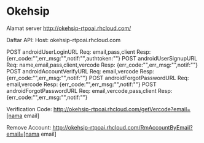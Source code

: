 # Okehsip

Alamat server
http://okehsip-rtpoai.rhcloud.com/

Daftar API:
Host: okehsip-rtpoai.rhcloud.com

POST androidUserLoginURL
	Req: email,pass,client
	Resp: {err_code:"",err_msg:"",notif:"",authtoken:""}
POST androidUserSignupURL
	Req: name,email,pass,client,vercode
	Resp: {err_code:"",err_msg:"",notif:""}
POST androidAccountVerifyURL
	Req: email,vercode
	Resp: {err_code:"",err_msg:"",notif:""}
POST androidForgotPasswordURL
	Req: email,vercode
	Resp: {err_code:"",err_msg:"",notif:""}
POST androidForgotPasswordURL
	Req: email,vercode,pass,client
	Resp: {err_code:"",err_msg:"",notif:""}

Verification Code:
http://okehsip-rtpoai.rhcloud.com/getVercode?email=[nama email]

Remove Account:
http://okehsip-rtpoai.rhcloud.com/RmAccountByEmail?email=[nama email]

